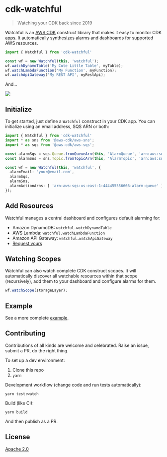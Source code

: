 # cdk-watchful

> Watching your CDK back since 2019

Watchful is an [AWS CDK](https://github.com/awslabs/aws-cdk) construct library that makes it easy
to monitor CDK apps. It automatically synthesizes alarms and dashboards for supported AWS resources.

```ts
import { Watchful } from 'cdk-watchful'

const wf = new Watchful(this, 'watchful');
wf.watchDynamoTable('My Cute Little Table', myTable);
wf.watchLambdaFunction('My Function', myFunction);
wf.watchApiGateway('My REST API', myRestApi);
```

And...

![](https://raw.githubusercontent.com/eladb/cdk-watchful/master/example/sample.png)

## Initialize

To get started, just define a `Watchful` construct in your CDK app. 
You can initialize using an email address, SQS ARN or both:

```ts
import { Watchful } from 'cdk-watchful'
import * as sns from '@aws-cdk/aws-sns';
import * as sqs from '@aws-cdk/aws-sqs';

const alarmSqs = sqs.Queue.fromQueueArn(this, 'AlarmQueue', 'arn:aws:sqs:us-east-1:444455556666:alarm-queue')
const alarmSns = sns.Topic.fromTopicArn(this, 'AlarmTopic', 'arn:aws:sns:us-east-2:444455556666:MyTopic');

const wf = new Watchful(this, 'watchful', {
  alarmEmail: 'your@email.com',
  alarmSqs,
  alarmSns,
  alarmActionArns: [ 'arn:aws:sqs:us-east-1:444455556666:alarm-queue' ]
});
```

## Add Resources

Watchful manages a central dashboard and configures default alarming for:

- Amazon DynamoDB: `watchful.watchDynamoTable`
- AWS Lambda: `watchful.watchLambdaFunction`
- Amazon API Gateway: `watchful.watchApiGateway`
- [Request yours](https://github.com/eladb/cdk-watchful/issues/new)

## Watching Scopes

Watchful can also watch complete CDK construct scopes. It will automatically
discover all watchable resources within that scope (recursively), add them
to your dashboard and configure alarms for them.

```ts
wf.watchScope(storageLayer);
```

## Example

See a more complete [example](https://github.com/eladb/cdk-watchful/blob/master/example/index.ts).

## Contributing

Contributions of all kinds are welcome and celebrated. Raise an issue, submit a PR, do the right thing.

To set up a dev environment:

1. Clone this repo
2. `yarn`

Development workflow (change code and run tests automatically):

```shell
yarn test:watch
```

Build (like CI):

```shell
yarn build
```

And then publish as a PR.

## License

[Apache 2.0](https://github.com/eladb/cdk-watchful/blob/master/LICENSE)

